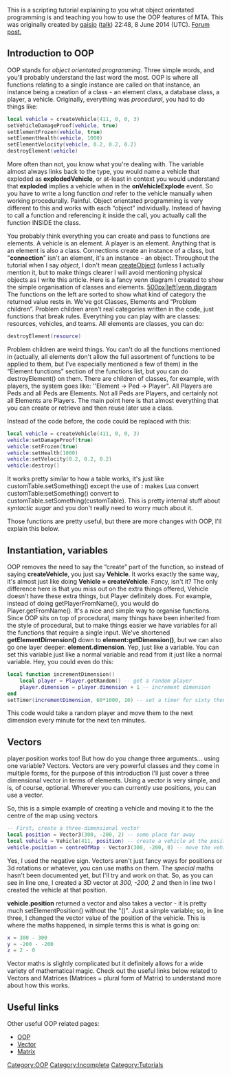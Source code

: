 This is a scripting tutorial explaining to you what object orientated programming is and teaching you how to use the OOP features of MTA. This was originally created by [qaisjp](/docs/User:Qais.md "wikilink") ([talk](/User_talk:Qais.md "wikilink")) 22:48, 8 June 2014 (UTC). [Forum post.](http://forum.mtasa.com/viewtopic.php?f=148&t=76388)

Introduction to OOP
-------------------

OOP stands for *object orientated programming*. Three simple words, and you'll probably understand the last word the most. OOP is where all functions relating to a single instance are called on that instance, an instance being a creation of a class - an element class, a database class, a player, a vehicle. Originally, everything was *procedural*, you had to do things like:

``` lua
local vehicle = createVehicle(411, 0, 0, 3)
setVehicleDamageProof(vehicle, true)
setElementFrozen(vehicle, true)
setElementHealth(vehicle, 1000)
setElementVelocity(vehicle, 0.2, 0.2, 0.2)
destroyElement(vehicle)
```

More often than not, you know what you're dealing with. The variable almost always links back to the type, you would name a vehicle that exploded as **explodedVehicle**, or at-least in context you would understand that **exploded** implies a vehicle when in the **onVehicleExplode** event. So you have to write a long function *and* refer to the vehicle manually when working procedurally. Painful. Object orientated programming is very different to this and works with each “object” individually. Instead of having to call a function and referencing it inside the call, you actually call the function INSIDE the class.

You probably think everything you can create and pass to functions are elements. A vehicle is an element. A player is an element. Anything that is an element is also a class. Connections create an instance of a class, but "**connection**" isn't an element, it's an instance - an object. Throughout the tutorial when I say *object*, I don't mean [createObject](/docs/createObject.md "wikilink") (unless I actually mention it, but to make things clearer I will avoid mentioning physical objects as I write this article. Here is a fancy venn diagram I created to show the simple organisation of classes and elements. [500px|left|venn diagram](/File:Classes,_Elements_and_Problem_children.png.md "wikilink") The functions on the left are sorted to show what kind of category the returned value rests in. We've got Classes, Elements and “Problem children”. Problem children aren't real categories written in the code, just functions that break rules. Everything you can play with are classes: resources, vehicles, and teams. All elements are classes, you can do:

``` lua
destroyElement(resource)
```

Problem children are weird things. You can't do all the functions mentioned in (actually, all elements don't allow the full assortment of functions to be applied to them, but I've especially mentioned a few of them) in the “Element functions” section of the functions list, but you can do destroyElement() on them. There are children of classes, for example, with players, the system goes like: ''Element -&gt; Ped -&gt; Player". All Players are Peds and all Peds are Elements. Not all Peds are Players, and certainly not all Elements are Players. The main point here is that almost everything that you can create or retrieve and then reuse later use a class.

Instead of the code before, the code could be replaced with this:

``` lua
local vehicle = createVehicle(411, 0, 0, 3)
vehicle:setDamageProof(true)
vehicle:setFrozen(true)
vehicle:setHealth(1000)
vehicle:setVelocity(0.2, 0.2, 0.2)
vehicle:destroy()
```

It works pretty similar to how a table works, it's just like customTable.setSomething() except the use of **:** makes Lua convert customTable:setSomething() convert to customTable.setSomething(customTable). This is pretty internal stuff about *syntactic sugar* and you don't really need to worry much about it.

Those functions are pretty useful, but there are more changes with OOP, I'll explain this below.

Instantiation, variables
------------------------

OOP removes the need to say the “create” part of the function, so instead of saying **createVehicle**, you just say **Vehicle**. It works exactly the same way, it's almost just like doing **Vehicle = createVehicle**. Fancy, isn't it? The only difference here is that you miss out on the extra things offered, Vehicle doesn't have these extra things, but Player definitely does. For example, instead of doing getPlayerFromName(), you would do Player.getFromName(). It's a nice and simple way to organise functions. Since OOP sits on top of procedural, many things have been inherited from the style of procedural, but to make things easier we have variables for all the functions that require a single input. We've shortened **getElementDimension()** down to **element:getDimension()**, but we can also go one layer deeper: **element.dimension**. Yep, just like a variable. You can set this variable just like a normal variable and read from it just like a normal variable. Hey, you could even do this:

``` lua
local function incrementDimension()
    local player = Player.getRandom() -- get a random player
    player.dimension = player.dimension + 1 -- increment dimension
end
setTimer(incrementDimension, 60*1000, 10) -- set a timer for sixty thousand milliseconds, sixty seconds, one minute
```

This code would take a random player and move them to the next dimension every minute for the next ten minutes.

Vectors
-------

player.position works too! But how do you change three arguments... using one variable? Vectors. Vectors are very powerful classes and they come in multiple forms, for the purpose of this introduction I'll just cover a three dimensional vector in terms of elements. Using a vector is very simple, and is, of course, optional. Wherever you can currently use positions, you can use a vector.

So, this is a simple example of creating a vehicle and moving it to the the centre of the map using vectors

``` lua
-- First, create a three-dimensional vector
local position = Vector3(300, -200, 2) -- some place far away
local vehicle = Vehicle(411, position) -- create a vehicle at the position
vehicle.position = centreOfMap - Vector3(300, -200, 0) -- move the vehicle two units above the center of the map
```

Yes, I used the negative sign. Vectors aren't just fancy ways for positions or 3d rotations or whatever, you can use maths on them. The *special* maths hasn't been documented yet, but I'll try and work on that. So, as you can see in line one, I created a 3D vector at *300, -200, 2* and then in line two I created the vehicle at that position.

**vehicle.position** returned a vector and also takes a vector - it is pretty much setElementPosition() without the "()". Just a simple variable; so, in line three, I changed the vector value of the position of the vehicle. This is where the maths happened, in simple terms this is what is going on:

``` lua
x = 300 - 300
y = -200 - -200
z = 2 - 0
```

Vector maths is slightly complicated but it definitely allows for a wide variety of mathematical magic. Check out the useful links below related to Vectors and Matrices (Matrices = plural form of Matrix) to understand more about how this works.

Useful links
------------

Other useful OOP related pages:

-   [OOP](/docs/OOP.md "wikilink")
-   [Vector](/docs/Vector.md "wikilink")
-   [Matrix](/docs/Matrix.md "wikilink")

[Category:OOP](/docs/Category:OOP.md "wikilink") [Category:Incomplete](/Category:Incomplete.md "wikilink") [Category:Tutorials](/Category:Tutorials.md "wikilink")
